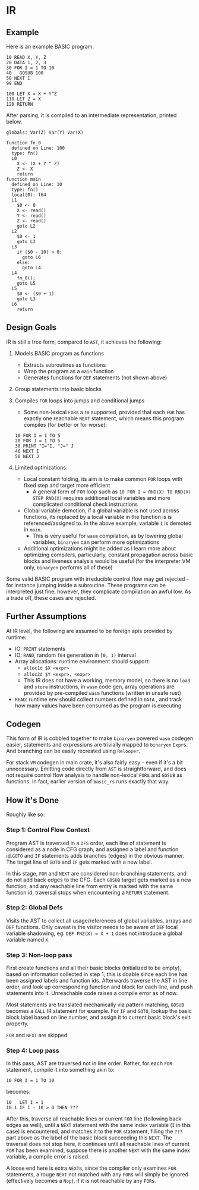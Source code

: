# IR

## Example

Here is an example BASIC program.

```visual basic
10 READ X, Y, Z
20 DATA 1, 2, 3
30 FOR I = 1 TO 10
40   GOSUB 100
50 NEXT I
99 END

100 LET X = X + Y^Z
110 LET Z = X
120 RETURN
```

After parsing, it is compiled to an intermediate representation, printed below.

```
globals: Var(Z) Var(Y) Var(X)

function fn_0
  defined on Line: 100
  type: fn()
  L0
    X <- (X + Y ^ Z)
    Z <- X
    return
function main
  defined on Line: 10
  type: fn()
  local(0): f64
  L1
    $0 <- 0
    X <- read()
    Y <- read()
    Z <- read()
    goto L2
  L2
    $0 <- 1
    goto L3
  L3
    if ($0 - 10) > 0:
      goto L6
    else:
      goto L4
  L4
    fn_0();
    goto L5
  L5
    $0 <- ($0 + 1)
    goto L3
  L6
    return
```

## Design Goals

IR is still a tree form, compared to `AST`, it achieves the following:

1. Models BASIC program as functions

   * Extracts subroutines as functions
   * Wrap the program as a `main` function
   * Generates functions for `DEF` statements (not shown above)

2. Group statements into basic blocks

3. Compiles `FOR` loops into jumps and conditional jumps

   * Some non-lexical `FOR`s a re supported, provided that each `FOR` has exactly one reachable `NEXT` statement, which means this program compiles (for better or for worse):

   ```visual basic
   10 FOR I = 1 TO 5
   20 FOR J = 1 TO 5
   30 PRINT "I="I, "J=" J
   40 NEXT I
   50 NEXT J
   ```

4. Limited optmizations:

   * Local constant folding, its aim is to make common `FOR` loops with fixed step and target more efficient
     * A general form of `FOR` loop such as `10 FOR I = RND(X) TO RND(X) STEP RND(X)` requires additional local variables and more complicated conditional check instructions
   * Global variable demotion, if a global variable is not used across functions, its replaced by a local variable in the function is is referenced/assigned to. In the above example, variable `I` is demoted in `main`.
     * This is very useful for `wasm` compilation, as by lowering global variables, `binaryen` can perform more optimizations
   * Additional optimizations might be added as I learn more about optimizing compilers, particularly, constant propagation across basic blocks and liveness analysis would be useful (for the interpreter VM only, `binaryen` performs all of these)



Some valid BASIC program with irreducible control flow may get rejected - for instance jumping inside a subroutine. These programs can be interpreted just fine, however, they complicate compilation an awful low. As a trade off, these cases are rejected.



## Further Assumptions

At IR level, the following are assumed to be foreign apis provided by runtime:

* IO: `PRINT`  statements
* IO: `RAND`, random `f64` generation in `[0, 1)` interval
* Array allocations: runtime environment should support:
  * `alloc1d $X <expr>`
  * `alloc2d $Y <expr>, <expr>`
  * This IR does not have a working, memory model, so there is no `load` and `store` instructions, in `wasm` code gen, array operations are provided by pre-compiled `wasm` functions (written in unsafe rust)
* `READ`:  runtime env should collect numbers defined in `DATA` , and track how many values have been consumed as the program is executing

## Codegen

This form of IR is cobbled together to make `binaryen` powered `wasm` codegen easier, statements and expressions are trivially mapped to `binaryen` `Expr`s. And branching can be easily recreated using `Relooper`.



For stack `VM` codegen in main crate, it's also fairly easy - even if it's a bit unnecessary. Emitting code directly from `AST` is straightforward, and does not require control flow analysis to handle non-lexical `FOR`s and `GOSUB` as functions. In fact, earlier version of `basic_rs` runs exactly that way.



## How it's Done

Roughly like so:

### Step 1: Control Flow Context

Program AST is traversed in a `DFS` order, each line of statement is considered as a node in CFG graph, and assigned a label and function id.`GOTO` and `IF` statements adds branches (edges) in the obvious manner. The target line of `GOTO` and `IF` gets marked with a new label.

In this stage, `FOR` and `NEXT` are considered non-branching statements, and do not add back edges to the CFG. Each `GOSUB` target gets marked as a new function, and any reachable line from entry is marked with the same function id, traversal stops when encountering a `RETURN` statement.

### Step 2: Global Defs

Visits the AST to collect all usage/references of global variables, arrays and `DEF` functions. Only caveat is the visitor needs to be aware of `DEF` local variable shadowing, eg. `DEF FNZ(X) = X + 1` does not introduce a global variable named `X`.

### Step 3: Non-loop pass

First create functions and all their basic blocks (initialized to be empty), based on information collected in step 1; this is doable since each line has been assigned labels and function ids. Afterwards traverse the AST in line order, and look up corresponding function and block for each line, and push statements into it. Unreachable code raises a compile error as of now.

Most statements are translated mechanically via pattern matching, `GOSUB` becomes a `CALL`  IR statement for example. For `IF` and `GOTO`, lookup the basic block label based on line number, and assign it to current basic block's exit property.

`FOR` and `NEXT` are skipped.

### Step 4: Loop pass

In this pass, AST are traversed not in line order. Rather, for each `FOR` statement, compile it into something akin to:

```visual basic
10 FOR I = 1 TO 10
```

becomes:

```visual basic
10   LET I = 1
10.1 IF I - 10 > 0 THEN ???
```

After this, traverse all reachable lines or current `FOR` line (following back edges as well), until a `NEXT` statement with the same index variable (`I` in this case) is encountered, and matches it to the `FOR` statement, filling the `???` part above as the label of the basic block succeeding this `NEXT`. The traversal does not stop here, it continues until all reachable lines of current `FOR` has been examined, suppose there is another `NEXT` with the same index variable, a compile error is raised.

A loose end here is extra `NEXT`s, since the compiler only examines `FOR` statements, a rouge `NEXT` not matched with any `FOR`s will simply be ignored (effectively becomes a `Nop`), if it is not reachable by any `FOR`s. 



